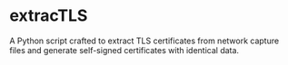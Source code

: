 # extracTLS
A Python script crafted to extract TLS certificates from network capture files and generate self-signed certificates with identical data.
